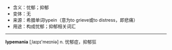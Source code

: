 - <span class="definition">含义：忧郁；抑郁</span>
- <span class="definition">变体：无</span>
- <span class="definition">来源：希腊单词lypein（意为to grieve或to distress，即悲痛）</span>
- <span class="definition">用途：构成忧郁；抑郁相关词汇</span>

---

<span class="vocabulary">**lypemania**</span> [ˌlaɪpɪ'meɪniә] n. 忧郁症，抑郁狂

